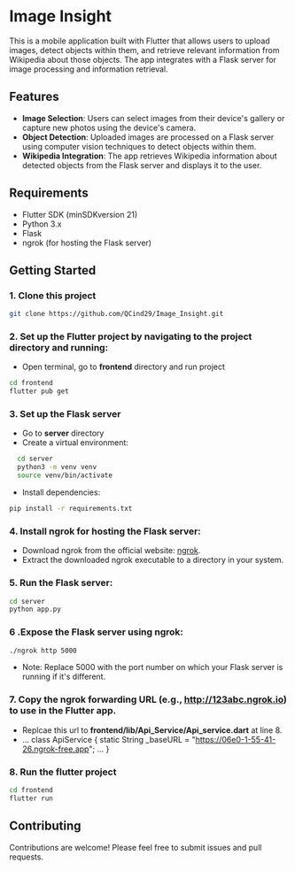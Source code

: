 # Image Insight

This is a mobile application built with Flutter that allows users to upload images, detect objects within them, and retrieve relevant information from Wikipedia about those objects. The app integrates with a Flask server for image processing and information retrieval.

## Features

- **Image Selection**: Users can select images from their device's gallery or capture new photos using the device's camera.
- **Object Detection**: Uploaded images are processed on a Flask server using computer vision techniques to detect objects within them.
- **Wikipedia Integration**: The app retrieves Wikipedia information about detected objects from the Flask server and displays it to the user.

## Requirements
- Flutter SDK (minSDKversion 21)
- Python 3.x
- Flask
- ngrok (for hosting the Flask server)

## Getting Started

### 1. Clone this project
```bash
git clone https://github.com/QCind29/Image_Insight.git
```
### 2. Set up the Flutter project by navigating to the project directory and running:
- Open terminal, go to **frontend** directory and run project
```bash
cd frontend
flutter pub get
```
### 3. Set up the Flask server
- Go to **server** directory
- Create a virtual environment:
```bash
  cd server
  python3 -m venv venv
  source venv/bin/activate
```
- Install dependencies:
```bash
pip install -r requirements.txt
```
### 4. Install ngrok for hosting the Flask server:

- Download ngrok from the official website: [ngrok](https://ngrok.com/).
- Extract the downloaded ngrok executable to a directory in your system.
 
### 5. Run the Flask server:
```bash
cd server
python app.py
```
### 6 .Expose the Flask server using ngrok:
```bash
./ngrok http 5000
```
- Note: Replace 5000 with the port number on which your Flask server is running if it's different.

### 7. Copy the ngrok forwarding URL (e.g., http://123abc.ngrok.io) to use in the Flutter app.
- Replcae this url to **frontend/lib/Api_Service/Api_service.dart** at line 8.
-  ...
  class ApiService {
  static String _baseURL = "https://06e0-1-55-41-26.ngrok-free.app";
  ...
  }
### 8. Run the flutter project
```bash
cd frontend
flutter run
```
## Contributing
Contributions are welcome! Please feel free to submit issues and pull requests.







